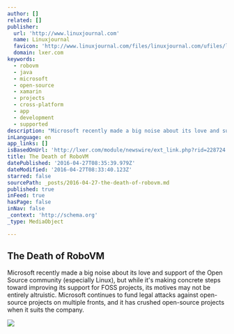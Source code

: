 ```yaml
---
author: []
related: []
publisher:
  url: 'http://www.linuxjournal.com'
  name: Linuxjournal
  favicon: 'http://www.linuxjournal.com/files/linuxjournal.com/ufiles/linuxjournal_favicon.png'
  domain: lxer.com
keywords:
  - robovm
  - java
  - microsoft
  - open-source
  - xamarin
  - projects
  - cross-platform
  - app
  - development
  - supported
description: "Microsoft recently made a big noise about its love and support of the Open Source community (especially Linux), but while it's making concrete steps toward improving its support for FOSS projects, its motives may not be entirely altruistic. Microsoft continues to fund legal attacks against open-source projects on multiple fronts, and it has crushed open-source projects when it suits the company."
inLanguage: en
app_links: []
isBasedOnUrl: 'http://lxer.com/module/newswire/ext_link.php?rid=228724'
title: The Death of RoboVM
datePublished: '2016-04-27T08:35:39.979Z'
dateModified: '2016-04-27T08:33:40.123Z'
starred: false
sourcePath: _posts/2016-04-27-the-death-of-robovm.md
published: true
inFeed: true
hasPage: false
inNav: false
_context: 'http://schema.org'
_type: MediaObject

---
```

<article style=""><h1>The Death of RoboVM</h1><p>Microsoft recently made a big noise about its love and support of the Open Source community (especially Linux), but while it's making concrete steps toward improving its support for FOSS projects, its motives may not be entirely altruistic. Microsoft continues to fund legal attacks against open-source projects on multiple fronts, and it has crushed open-source projects when it suits the company.</p><img src="http://www.linuxjournal.com/files/linuxjournal.com/ufiles/u1000009/EndOfRoadSign-Margate.jpg" /></article>